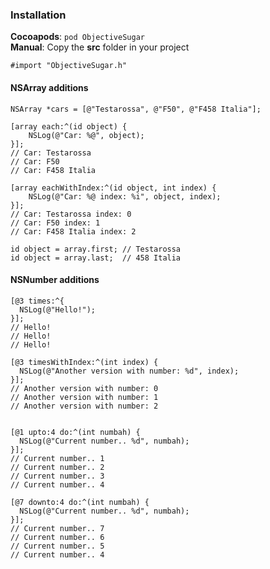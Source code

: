 ### Installation

__Cocoapods__: `pod ObjectiveSugar` <br/>
__Manual__: Copy the __src__ folder in your project<br/>

`#import "ObjectiveSugar.h"`

#### NSArray additions

``` objc
NSArray *cars = [@"Testarossa", @"F50", @"F458 Italia"]; 

[array each:^(id object) {
    NSLog(@"Car: %@", object); 
}];
// Car: Testarossa
// Car: F50
// Car: F458 Italia

[array eachWithIndex:^(id object, int index) {    
    NSLog(@"Car: %@ index: %i", object, index); 
}];
// Car: Testarossa index: 0
// Car: F50 index: 1
// Car: F458 Italia index: 2

id object = array.first; // Testarossa
id object = array.last;  // 458 Italia
```

#### NSNumber additions

``` objc
[@3 times:^{
  NSLog(@"Hello!");
}];
// Hello!
// Hello!
// Hello!

[@3 timesWithIndex:^(int index) {
  NSLog(@"Another version with number: %d", index);
}];
// Another version with number: 0
// Another version with number: 1
// Another version with number: 2


[@1 upto:4 do:^(int numbah) {
  NSLog(@"Current number.. %d", numbah);        
}];
// Current number.. 1
// Current number.. 2
// Current number.. 3
// Current number.. 4

[@7 downto:4 do:^(int numbah) {
  NSLog(@"Current number.. %d", numbah);        
}];
// Current number.. 7
// Current number.. 6
// Current number.. 5
// Current number.. 4
```
